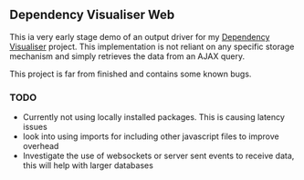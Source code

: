 ## Dependency Visualiser Web

This ia very early stage demo of an output driver for
my [Dependency Visualiser](https://github.com/petermcd/Dependency-Visualiser)
project. This implementation is not reliant on any specific
storage mechanism and simply retrieves the data from an AJAX query.

This project is far from finished and contains some known bugs.

### TODO

* Currently not using locally installed packages. This is causing
latency issues
* look into using imports for including other javascript files to
improve overhead
* Investigate the use of websockets or server sent events to receive
data, this will help with larger databases